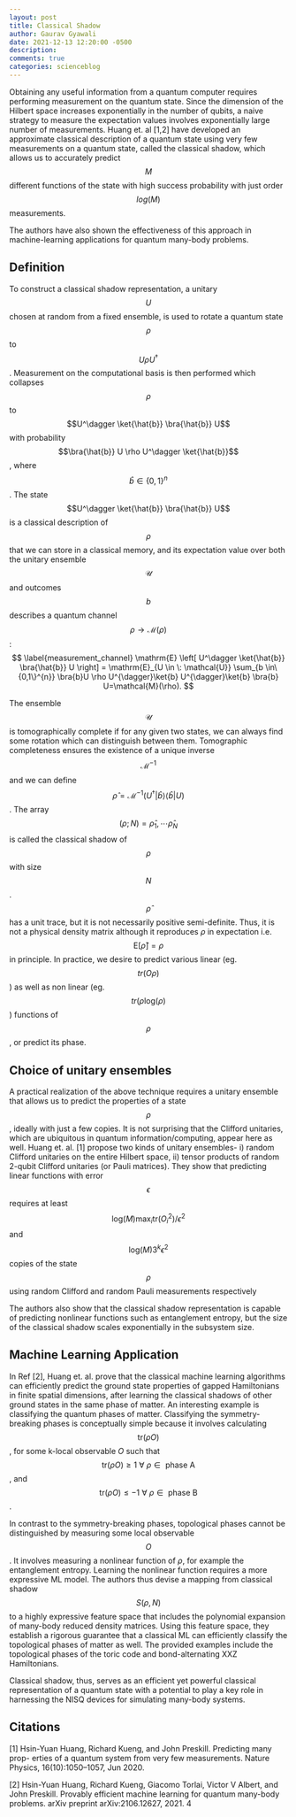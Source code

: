 ```yaml
---
layout: post
title: Classical Shadow
author: Gaurav Gyawali
date: 2021-12-13 12:20:00 -0500
description: 
comments: true
categories: scienceblog
---
```


Obtaining any useful information from a quantum computer requires performing measurement on the quantum state. 
Since the dimension of the Hilbert space increases exponentially in the number of qubits, a naive strategy to 
measure the expectation values involves exponentially large number of measurements. Huang et. al [1,2] have
developed an approximate classical description of a quantum state using very few measurements on a quantum state, 
called the classical shadow, which allows us to accurately predict $$M$$ different functions of the state with 
high success probability with just order $$log(M)$$ measurements. 

The authors have also shown the effectiveness of this approach in machine-learning applications for quantum many-body problems.



## Definition
To construct a classical shadow representation, a unitary $$U$$ chosen at random from a fixed ensemble, 
is used to rotate a quantum state $$\rho$$ to $$U \rho U^\dagger$$. Measurement on the computational basis is 
then performed which collapses $$\rho$$ to $$U^\dagger \ket{\hat{b}} \bra{\hat{b}} U$$ with probability $$\bra{\hat{b}} U \rho U^\dagger \ket{\hat{b}}$$,
 where $$\hat{b} \in \{0,1\}^n$$. The state $$U^\dagger \ket{\hat{b}} \bra{\hat{b}} U$$ is a classical description of $$\rho$$ that we can store in a 
 classical memory, and its expectation value over both the  unitary ensemble $$\mathcal{U}$$ and outcomes $$b$$ describes a quantum channel $$\rho \rightarrow \mathcal{M}(\rho)$$:
$$
    \label{measurement_channel}
    \mathrm{E} \left[ U^\dagger \ket{\hat{b}} \bra{\hat{b}} U \right] = \mathrm{E}_{U \in \: \mathcal{U}} \sum_{b \in\{0,1\}^{n}} \bra{b}U \rho U^{\dagger}\ket{b} U^{\dagger}\ket{b} \bra{b} U=\mathcal{M}(\rho).
$$

The ensemble $$\mathcal{U}$$ is tomographically complete if for any given two states, we can always find some rotation 
which can distinguish between them. Tomographic completeness ensures the existence of a unique inverse $$\mathcal{M} ^{-1}$$ 
and we can define $$\hat{\rho}=\mathcal{M}^{-1}\left(U^{\dagger}|\hat{b}\rangle\langle\hat{b}| U\right)$$. 
The array $$(\rho;N) = {\hat{\rho}_1, \cdots \hat{\rho}_N}$$ is called the classical shadow of $$\rho$$ with size $$N$$. 
$$\hat{\rho}$$ has a unit trace, but it is not necessarily positive semi-definite. 
Thus, it is not a physical density matrix although it reproduces $\rho$ in expectation i.e. $$\mathrm{E}[\hat{\rho}] = \rho$$ in principle. In practice, we desire to predict various linear (eg. $$tr(O\rho)$$) as well as non linear  (eg. $$tr(\rho \text{log}(\rho)$$) functions of $$\rho$$, or predict its phase. 

## Choice of unitary ensembles
A practical realization of the above technique requires a unitary ensemble that allows us to predict the properties of 
a state $$\rho$$, ideally with just a few copies. It is not surprising that the Clifford unitaries, which are ubiquitous 
in quantum information/computing, appear here as well. Huang et. al. [1] propose two kinds of unitary ensembles- 
i) random Clifford unitaries on the entire Hilbert space, ii) tensor products of random 2-qubit Clifford unitaries (or Pauli matrices). 
They show that predicting linear functions with error $$\epsilon$$ requires at least $$\text{log}(M) \text{max}_i \text{tr}(O_i^2)/\epsilon^2$$ 
and  $$ \text{log}(M)3^k \epsilon^2 $$ copies of the state $$\rho$$ using random Clifford and random Pauli measurements respectively

The authors also show that the classical shadow representation is capable of predicting nonlinear functions such as entanglement entropy, 
but the size of the classical shadow scales exponentially in the subsystem size.  

## Machine Learning Application
In Ref [2], Huang et. al. prove that the classical machine learning algorithms can efficiently predict the 
ground state properties of gapped Hamiltonians in finite spatial dimensions, after learning the classical shadows 
of other ground states in the same phase of matter. An interesting example is classifying the quantum phases of matter. 
Classifying the symmetry-breaking phases is conceptually simple because it involves calculating $$\text{tr}(\rho O)$$, 
for some k-local observable $O$ such that $$\text{tr}(\rho O) \geq 1 \: \forall \: \rho \in \text{ phase A}$$, 
and  $$\text{tr}(\rho O) \leq -1 \: \forall \: \rho \in \text{ phase B}$$.

In contrast to the symmetry-breaking phases, topological phases cannot be distinguished by measuring some local observable $$O$$. 
It involves measuring a nonlinear function of $\rho$, for example the entanglement entropy. Learning the nonlinear function requires a more expressive ML model. 
The authors thus devise a mapping from classical shadow $$S(\rho, N)$$ to a highly expressive feature space that includes the polynomial expansion of many-body reduced density matrices. 
Using this feature space, they establish a rigorous guarantee that a classical ML can efficiently classify the topological phases of matter as well. 
The provided examples include the topological phases of the toric code and bond-alternating XXZ Hamiltonians. 

Classical shadow, thus, serves as an efficient yet powerful classical representation of a quantum state with a potential to play a key role in harnessing the NISQ devices for simulating many-body systems.

## Citations

[1] Hsin-Yuan Huang, Richard Kueng, and John Preskill. Predicting many prop-
erties of a quantum system from very few measurements. Nature Physics,
16(10):1050–1057, Jun 2020.

[2] Hsin-Yuan Huang, Richard Kueng, Giacomo Torlai, Victor V Albert, and
John Preskill. Provably efficient machine learning for quantum many-body
problems. arXiv preprint arXiv:2106.12627, 2021.
4

